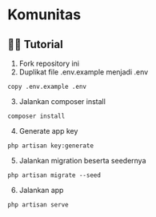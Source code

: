 # Komunitas

## 💁‍♀️ Tutorial

1. Fork repository ini
2. Duplikat file .env.example menjadi .env
```
copy .env.example .env
```
3. Jalankan composer install
```
composer install
```
4. Generate app key
```
php artisan key:generate
```
5. Jalankan migration beserta seedernya
```
php artisan migrate --seed
```
6. Jalankan app
```
php artisan serve
```
